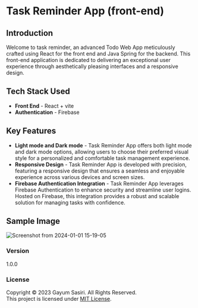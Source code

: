 # Task Reminder App (front-end)

## Introduction
Welcome to task reminder, an advanced Todo Web App meticulously crafted using React for the front end and Java Spring for the backend. This front-end application is dedicated to delivering an exceptional user experience through aesthetically pleasing interfaces and a responsive design.

## Tech Stack Used

- **Front End** - React + vite
- **Authentication** - Firebase

## Key Features

- **Light mode and Dark mode** - Task Reminder App offers both light mode and dark mode options, allowing users to choose their preferred visual style for a personalized and comfortable task management experience.
- **Responsive Design** - Task Reminder App is developed with precision, featuring a responsive design that ensures a seamless and enjoyable experience across various devices and screen sizes.
- **Firebase Authentication Integration** - Task Reminder App leverages Firebase Authentication to enhance security and streamline user logins. Hosted on Firebase, this integration provides a robust and scalable solution for managing tasks with confidence.

## Sample Image
![Screenshot from 2024-01-01 15-19-05](https://github.com/gayumSasiri/ToDoApp-react-backend/assets/138274096/234b4de0-bce4-43c2-8fb7-1f5798d59335)

### Version
1.0.0

### License
Copyright &copy; 2023 Gayum Sasiri. All Rights Reserved.<br>
This project is licensed under [MIT License](LICENSE.txt).
